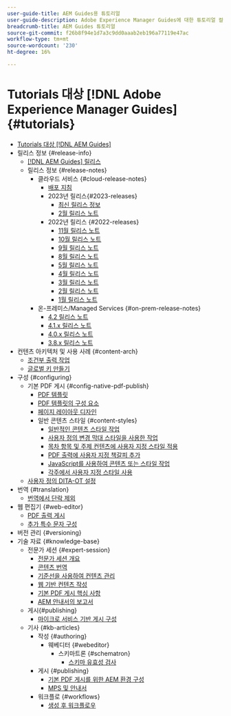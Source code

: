 ```yaml
---
user-guide-title: AEM Guides용 튜토리얼
user-guide-description: Adobe Experience Manager Guides에 대한 튜토리얼 컬렉션을 살펴보십시오.
breadcrumb-title: AEM Guides 튜토리얼
source-git-commit: f26b8f94e1d7a3c9dd0aaab2eb196a77119e47ac
workflow-type: tm+mt
source-wordcount: '230'
ht-degree: 16%

---
```



# Tutorials 대상 [!DNL Adobe Experience Manager Guides] {#tutorials}

+ [Tutorials 대상 [!DNL AEM Guides]](overview.md)
+ 릴리스 정보 {#release-info}
   + [[!DNL AEM Guides] 릴리스](./release-info/latest-release-info.md)
   + 릴리스 정보 {#release-notes}
      + 클라우드 서비스 {#cloud-release-notes}
         + [배포 지침](./release-info/deploy-xml-on-aemaacs.md)
         + 2023년 릴리스{#2023-releases}
            + [최신 릴리스 정보](./release-info/release-notes-2023.3.0.md)
            + [2월 릴리스 노트](./release-info/release-notes-2023.2.0.md)
         + 2022년 릴리스 {#2022-releases}
            + [11월 릴리스 노트](./release-info/release-notes-2022.11.0.md)
            + [10월 릴리스 노트](./release-info/release-notes-2022.10.0.md)
            + [9월 릴리스 노트](./release-info/release-notes-2022.9.0.md)
            + [8월 릴리스 노트](./release-info/release-notes-2022.8.0.md)
            + [5월 릴리스 노트](./release-info/release-notes-2022.5.0.md)
            + [4월 릴리스 노트](./release-info/release-notes-2022.4.0.md)
            + [3월 릴리스 노트](./release-info/release-notes-2022.3.0.md)
            + [2월 릴리스 노트](./release-info/release-notes-2022.2.0.md)
            + [1월 릴리스 노트](./release-info/release-notes-2022.1.0.md)
      + 온-프레미스/Managed Services {#on-prem-release-notes}
         + [4.2 릴리스 노트](./release-info/release-notes-4.2.md)
         + [4.1.x 릴리스 노트](./release-info/release-notes-4.1.md)
         + [4.0.x 릴리스 노트](https://helpx.adobe.com/xml-documentation-for-experience-manager/release-note/release-notes-xml-documentation-solution-4-0.html)
         + [3.8.x 릴리스 노트](https://helpx.adobe.com/xml-documentation-for-experience-manager/release-note/release-notes-xml-documentation-solution-3-8.html)
+ 컨텐츠 아키텍처 및 사용 사례 {#content-arch}
   + [조건부 출력 작업](./content-architecture/create-and-use-conditions.md)
   + [글로벌 키 만들기](./content-architecture/create-global-keys.md)
+ 구성 {#configuring}
   + 기본 PDF 게시 {#config-native-pdf-publish}
      + [PDF 템플릿](./native-pdf/pdf-template.md)
      + [PDF 템플릿의 구성 요소](./native-pdf/components-pdf-template.md)
      + [페이지 레이아웃 디자인](./native-pdf/design-page-layout.md)
      + 일반 콘텐츠 스타일 {#content-styles}
         + [일반적인 콘텐츠 스타일 작업](./native-pdf/stylesheet.md)
         + [사용자 정의 변경 막대 스타일을 사용한 작업](./native-pdf/change-bar-style.md)
         + [목차 항목 및 주제 컨텐츠에 사용자 지정 스타일 적용](./native-pdf/custom-style-toc.md)
         + [PDF 출력에 사용자 지정 책갈피 추가](./native-pdf/add-custom-bookmark.md)
         + [JavaScript를 사용하여 콘텐츠 또는 스타일 작업](./native-pdf/use-javascript-content-style.md)
         + [각주에서 사용자 지정 스타일 사용](./native-pdf/footnote-number-style.md)
   + [사용자 정의 DITA-OT 설정](./configuring/setup-a-custom-dita-ot.md)
+ 번역 {#translation}
   + [번역에서 단락 제외](./translation/exclude-paragraphs-from-translation.md)
+ 웹 편집기 {#web-editor}
   + [PDF 출력 게시](./web-editor/native-pdf-web-editor.md)
   + [추가 특수 문자 구성](./web-editor/configure-additional-special-characters.md)
+ 버전 관리 {#versioning}
+ 기술 자료 {#knowledge-base}
   + 전문가 세션 {#expert-session}
      + [전문가 세션 개요](./knowledge-base/expert-sessions/expert-session.md)
      + [콘텐츠 번역](./knowledge-base/expert-sessions/translating-content-using-aem-guides-oct22.md)
      + [기준선을 사용하여 컨텐츠 관리](./knowledge-base/expert-sessions/baselines-dec22.md)
      + [웹 기반 컨텐츠 작성](./knowledge-base/expert-sessions/webbased-authoring-jan2023.md)
      + [기본 PDF 게시 핵심 사항](./knowledge-base/expert-sessions/native-pdf-publishing-essentials-feb23.md)
      + [AEM 안내서의 보고서](./knowledge-base/expert-sessions/basic-reports-mar2023.md)
   + 게시{#publishing}
      + [마이크로 서비스 기반 게시 구성](./knowledge-base/publishing/configure-microservices.md)
   + 기사 {#kb-articles}
      + 작성 {#authoring}
         + 웨베디터 {#webeditor}
            + 스키마트론 {#schematron}
               + [스키마 유효성 검사](./knowledge-base/kb-articles/authoring/webeditor/schematron/vailidating-with-schematron.md)
      + 게시 {#publishing}
         + [기본 PDF 게시를 위한 AEM 환경 구성](./knowledge-base/kb-articles/publishing/configuring-aem-environment-for-native-pdf-publishing.md)
         + [MPS 및 안내서](./knowledge-base/kb-articles/publishing/fmpsandguides.md)
      + 워크플로 {#workflows}
         + [생성 후 워크플로우](./knowledge-base/kb-articles/workflows/using-post-generation-workflow.md)
